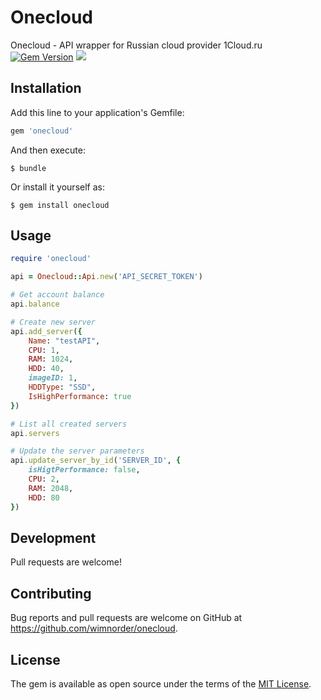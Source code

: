 # Onecloud

Onecloud - API wrapper for Russian cloud provider 1Cloud.ru  
[![Gem Version](https://badge.fury.io/rb/onecloud.svg)](https://badge.fury.io/rb/onecloud)
![](http://ruby-gem-downloads-badge.herokuapp.com/onecloud?type=total)  

## Installation

Add this line to your application's Gemfile:

```ruby
gem 'onecloud'
```

And then execute:

    $ bundle

Or install it yourself as:

    $ gem install onecloud

## Usage

```ruby
require 'onecloud'

api = Onecloud::Api.new('API_SECRET_TOKEN')  

# Get account balance
api.balance

# Create new server
api.add_server({
    Name: "testAPI",
    CPU: 1,
    RAM: 1024,
    HDD: 40,
    imageID: 1,
    HDDType: "SSD",
    IsHighPerformance: true
})

# List all created servers
api.servers

# Update the server parameters
api.update_server_by_id('SERVER_ID', {
    isHigtPerformance: false, 
    CPU: 2, 
    RAM: 2048, 
    HDD: 80
})
```

## Development

Pull requests are welcome!

## Contributing

Bug reports and pull requests are welcome on GitHub at https://github.com/wimnorder/onecloud.

## License

The gem is available as open source under the terms of the [MIT License](http://opensource.org/licenses/MIT).

